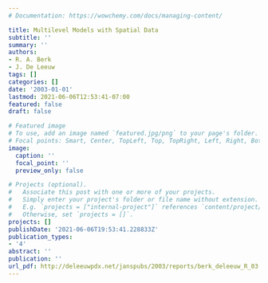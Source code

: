```yaml
---
# Documentation: https://wowchemy.com/docs/managing-content/

title: Multilevel Models with Spatial Data
subtitle: ''
summary: ''
authors:
- R. A. Berk
- J. De Leeuw
tags: []
categories: []
date: '2003-01-01'
lastmod: 2021-06-06T12:53:41-07:00
featured: false
draft: false

# Featured image
# To use, add an image named `featured.jpg/png` to your page's folder.
# Focal points: Smart, Center, TopLeft, Top, TopRight, Left, Right, BottomLeft, Bottom, BottomRight.
image:
  caption: ''
  focal_point: ''
  preview_only: false

# Projects (optional).
#   Associate this post with one or more of your projects.
#   Simply enter your project's folder or file name without extension.
#   E.g. `projects = ["internal-project"]` references `content/project/deep-learning/index.md`.
#   Otherwise, set `projects = []`.
projects: []
publishDate: '2021-06-06T19:53:41.228833Z'
publication_types:
- '4'
abstract: ''
publication: ''
url_pdf: http://deleeuwpdx.net/janspubs/2003/reports/berk_deleeuw_R_03.pdf
---
```


